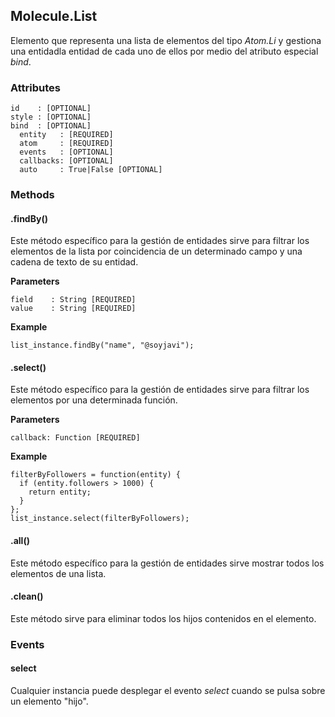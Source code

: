 ## Molecule.List
Elemento que representa una lista de elementos del tipo *Atom.Li* y gestiona una entidadla entidad de cada uno de ellos por medio del atributo especial *bind*.

### Attributes

```
id    : [OPTIONAL]
style : [OPTIONAL]
bind  : [OPTIONAL]
  entity   : [REQUIRED]
  atom     : [REQUIRED]
  events   : [OPTIONAL]
  callbacks: [OPTIONAL]
  auto     : True|False [OPTIONAL]
```

### Methods

#### .findBy()
Este método específico para la gestión de entidades sirve para filtrar los elementos de la lista por coincidencia de un determinado campo y una cadena de texto de su entidad.

**Parameters**

```
field    : String [REQUIRED]
value    : String [REQUIRED]
```

**Example**

```
list_instance.findBy("name", "@soyjavi");
```

#### .select()
Este método específico para la gestión de entidades sirve para filtrar los elementos por una determinada función.

**Parameters**

```
callback: Function [REQUIRED]
```

**Example**

```
filterByFollowers = function(entity) {
  if (entity.followers > 1000) {
    return entity;
  }
};
list_instance.select(filterByFollowers);
```

#### .all()
Este método específico para la gestión de entidades sirve mostrar todos los elementos de una lista.

#### .clean()
Este método sirve para eliminar todos los hijos contenidos en el elemento.

### Events

#### select
Cualquier instancia puede desplegar el evento *select* cuando se pulsa sobre un elemento "hijo".